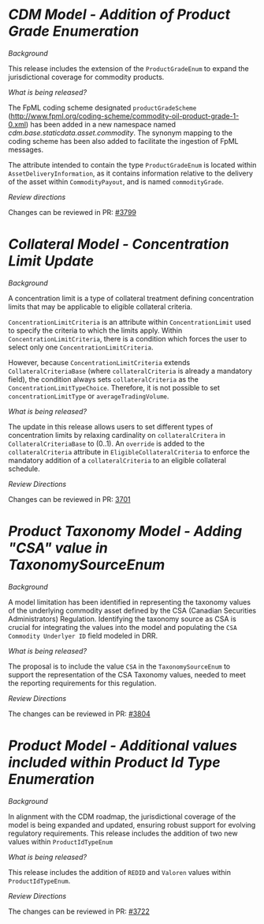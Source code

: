 # _CDM Model - Addition of Product Grade Enumeration_


_Background_

This release includes the extension of the `ProductGradeEnum` to expand the jurisdictional coverage for commodity products.

_What is being released?_

The FpML coding scheme designated `productGradeScheme` (http://www.fpml.org/coding-scheme/commodity-oil-product-grade-1-0.xml) has been added in a new namespace named _cdm.base.staticdata.asset.commodity_. The synonym mapping to the coding scheme has been also added to facilitate the ingestion of FpML messages.

The attribute intended to contain the type `ProductGradeEnum` is located within `AssetDeliveryInformation`, as it contains information relative to the delivery of the asset within `CommodityPayout`, and is named `commodityGrade`.

_Review directions_

Changes can be reviewed in PR: [#3799](https://github.com/finos/common-domain-model/pull/3799)

# _Collateral Model - Concentration Limit Update_

_Background_

A concentration limit is a type of collateral treatment defining concentration limits that may be applicable to eligible collateral criteria.

`ConcentrationLimitCriteria` is an attribute within `ConcentrationLimit` used to specify the criteria to which the limits apply. Within `ConcentrationLimitCriteria`, there is a condition which forces the user to select only one `ConcentrationLimitCriteria`.

However, because `ConcentrationLimitCriteria` extends `CollateralCriteriaBase` (where `collateralCriteria` is already a mandatory field), the condition always sets `collateralCriteria` as the `ConcentrationLimitTypeChoice`. Therefore, it is not possible to set `concentrationLimitType` or `averageTradingVolume`.

_What is being released?_

The update in this release allows users to set different types of concentration limits by relaxing cardinality on `collateralCritera` in `CollateralCriteriaBase` to (0..1). An `override` is added to the `collateralCriteria` attribute in `EligibleCollateralCriteria` to enforce the mandatory addition of a `collateralCriteria` to an eligible collateral schedule.

_Review Directions_

Changes can be reviewed in PR: [3701](https://github.com/finos/common-domain-model/pull/3701)

# _Product Taxonomy Model - Adding "CSA" value in TaxonomySourceEnum_

_Background_

A model limitation has been identified in representing the taxonomy values of the underlying commodity asset defined by the CSA (Canadian Securities Administrators) Regulation. Identifying the taxonomy source as CSA is crucial for integrating the values into the model and populating the `CSA Commodity Underlyer ID` field modeled in DRR.

_What is being released?_

The proposal is to include the value `CSA` in the `TaxonomySourceEnum` to support the representation of the CSA Taxonomy values, needed to meet the reporting requirements for this regulation.

_Review Directions_

The changes can be reviewed in PR: [#3804](https://github.com/finos/common-domain-model/pull/3804)

# _Product Model - Additional values included within Product Id Type Enumeration_

_Background_

In alignment with the CDM roadmap, the jurisdictional coverage of the model is being expanded and updated, ensuring robust support for evolving regulatory requirements. This release includes the addition of two new values within `ProductIdTypeEnum`

_What is being released?_

This release includes the addition of `REDID` and `Valoren` values within `ProductIdTypeEnum`.

_Review Directions_

The changes can be reviewed in PR: [#3722](https://github.com/finos/common-domain-model/pull/3722)
